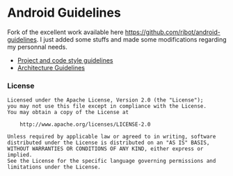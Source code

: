 # Android Guidelines

Fork of the excellent work available here https://github.com/ribot/android-guidelines. 
I just added some stuffs and made some modifications regarding my personnal needs.

* [Project and code style guidelines](project_and_code_guidelines.md)
* [Architecture Guidelines](architecture_guidelines/android_architecture.md)

### License

```
Licensed under the Apache License, Version 2.0 (the "License");
you may not use this file except in compliance with the License.
You may obtain a copy of the License at

    http://www.apache.org/licenses/LICENSE-2.0

Unless required by applicable law or agreed to in writing, software
distributed under the License is distributed on an "AS IS" BASIS,
WITHOUT WARRANTIES OR CONDITIONS OF ANY KIND, either express or implied.
See the License for the specific language governing permissions and
limitations under the License.
